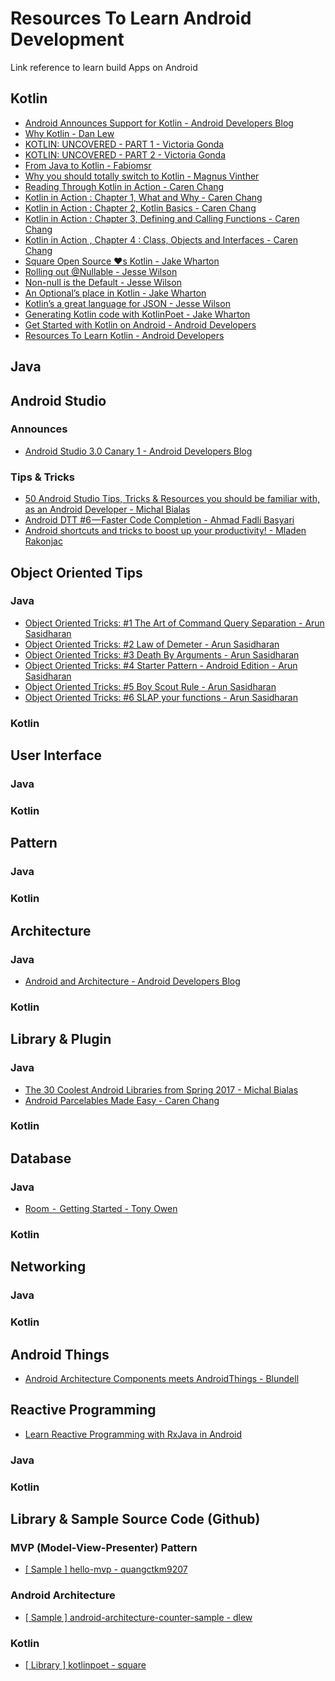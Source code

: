 # Resources To Learn Android Development

Link reference to learn build Apps on Android

## Kotlin
- [Android Announces Support for Kotlin - Android Developers Blog](https://android-developers.googleblog.com/2017/05/android-announces-support-for-kotlin.html)
- [Why Kotlin - Dan Lew](http://blog.danlew.net/2017/05/17/why-kotlin/)
- [KOTLIN: UNCOVERED - PART 1 - Victoria Gonda](https://collectiveidea.com/blog/archives/2017/05/16/kotlin-uncovered-part-1)
- [KOTLIN: UNCOVERED - PART 2 - Victoria Gonda](https://collectiveidea.com/blog/archives/2017/05/19/kotlin-uncovered-part-2)
- [From Java to Kotlin - Fabiomsr](https://fabiomsr.github.io/from-java-to-kotlin/index.html)
- [Why you should totally switch to Kotlin - Magnus Vinther](https://medium.com/@magnus.chatt/why-you-should-totally-switch-to-kotlin-c7bbde9e10d5)
- [Reading Through Kotlin in Action - Caren Chang](https://medium.com/@calren24/reading-through-kotlin-in-action-428111b051ce)
- [Kotlin in Action : Chapter 1, What and Why - Caren Chang](https://medium.com/@calren24/kotlin-in-action-chapter-1-what-and-why-9d2899560755)
- [Kotlin in Action : Chapter 2, Kotlin Basics - Caren Chang](https://medium.com/@calren24/kotlin-in-action-chapter-2-kotlin-basics-430a905ef4d8)
- [Kotlin in Action : Chapter 3, Defining and Calling Functions - Caren Chang](https://medium.com/@calren24/kotlin-in-action-chapter-3-defining-and-calling-functions-f96a87dd976b)
- [Kotlin in Action , Chapter 4 : Class, Objects and Interfaces - Caren Chang](https://medium.com/@calren24/kotlin-in-action-chapter-4-class-objects-and-interfaces-6b3b4f48eca)
- [Square Open Source ♥s Kotlin - Jake Wharton](https://medium.com/square-corner-blog/square-open-source-loves-kotlin-c57c21710a17)
- [Rolling out @Nullable - Jesse Wilson](https://medium.com/square-corner-blog/rolling-out-nullable-42dd823fbd89)
- [Non-null is the Default - Jesse Wilson](https://medium.com/square-corner-blog/non-null-is-the-default-58ffc0bb9111)
- [An Optional’s place in Kotlin - Jake Wharton](https://medium.com/square-corner-blog/an-optionals-place-in-kotlin-17d7b271eefe)
- [Kotlin’s a great language for JSON - Jesse Wilson](https://medium.com/square-corner-blog/kotlins-a-great-language-for-json-fcd6ef99256b)
- [Generating Kotlin code with KotlinPoet - Jake Wharton](https://medium.com/square-corner-blog/generating-kotlin-code-with-kotlinpoet-119dc20f74d4)
- [Get Started with Kotlin on Android - Android Developers](https://developer.android.com/kotlin/get-started.html)
- [Resources To Learn Kotlin - Android Developers](https://developer.android.com/kotlin/resources.html)

## Java

## Android Studio

### Announces
- [Android Studio 3.0 Canary 1 - Android Developers Blog](https://android-developers.googleblog.com/2017/05/android-studio-3-0-canary1.html)

### Tips & Tricks
- [50 Android Studio Tips, Tricks & Resources you should be familiar with, as an Android Developer - Michal Bialas](https://medium.com/@mmbialas/50-android-studio-tips-tricks-resources-you-should-be-familiar-with-as-an-android-developer-af86e7cf56d2)
- [Android DTT #6 — Faster Code Completion - Ahmad Fadli Basyari](https://android.jlelse.eu/adtt-6-a-722c7b78dc91)
- [Android shortcuts and tricks to boost up your productivity! - Mladen Rakonjac](https://tech.fleka.me/android-shortcuts-and-tricks-to-boost-up-your-productivity-944548174582)
## Object Oriented Tips

### Java
- [Object Oriented Tricks: #1 The Art of Command Query Separation - Arun Sasidharan](https://hackernoon.com/oo-tricks-the-art-of-command-query-separation-9343e50a3de0)
- [Object Oriented Tricks: #2 Law of Demeter - Arun Sasidharan](https://hackernoon.com/object-oriented-tricks-2-law-of-demeter-4ecc9becad85)
- [Object Oriented Tricks: #3 Death By Arguments - Arun Sasidharan](https://hackernoon.com/object-oriented-tricks-3-death-by-arguments-d070ac86d996)
- [Object Oriented Tricks: #4 Starter Pattern - Android Edition - Arun Sasidharan](https://hackernoon.com/object-oriented-tricks-4-starter-pattern-android-edition-1844e1a8522d)
- [Object Oriented Tricks: #5 Boy Scout Rule - Arun Sasidharan](https://hackernoon.com/object-oriented-tricks-5-boy-scout-rule-cec82aea3b81)
- [Object Oriented Tricks: #6 SLAP your functions - Arun Sasidharan](https://hackernoon.com/object-oriented-tricks-6-slap-your-functions-a13d25a7d994)

### Kotlin

## User Interface

### Java

### Kotlin

## Pattern

### Java

### Kotlin

## Architecture

### Java
- [Android and Architecture - Android Developers Blog](https://android-developers.googleblog.com/2017/05/android-and-architecture.html)

### Kotlin

## Library & Plugin

### Java
- [The 30 Coolest Android Libraries from Spring 2017 - Michal Bialas](https://medium.freecodecamp.com/30-new-android-libraries-released-in-the-spring-of-2017-which-deserve-your-attention-faea359a1915)
- [Android Parcelables Made Easy - Caren Chang](https://medium.com/@calren24/android-parcelables-made-easy-acb742bcf96b)

### Kotlin

## Database

### Java
- [Room  -  Getting Started - Tony Owen](https://medium.com/@tonyowen/a-room-with-a-view-getting-started-ec010f9f5448)

### Kotlin

## Networking

### Java

### Kotlin

## Android Things

- [Android Architecture Components meets AndroidThings - Blundell](http://blog.blundellapps.co.uk/android-architecture-components-meets-androidthings/)

## Reactive Programming

- [Learn Reactive Programming with RxJava in Android]()

### Java

### Kotlin

## Library & Sample Source Code (Github)

### MVP (Model-View-Presenter) Pattern
- [[ Sample ] hello-mvp - quangctkm9207](https://github.com/quangctkm9207/hello-mvp)

### Android Architecture
- [[ Sample ] android-architecture-counter-sample - dlew](https://github.com/dlew/android-architecture-counter-sample)

### Kotlin
- [[ Library ] kotlinpoet - square](https://github.com/square/kotlinpoet)